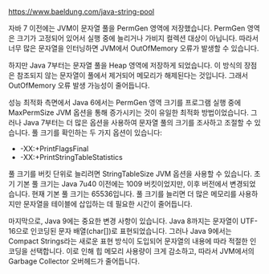 https://www.baeldung.com/java-string-pool

자바 7 이전에는 JVM이 문자열 풀을 PermGen 영역에 저장했습니다. PermGen 영역은 크기가 고정되어 있어서 실행 중에 늘리거나 가비지 컬렉션 대상이 아닙니다. 따라서 너무 많은 문자열을 인터닝하면 JVM에서 OutOfMemory 오류가 발생할 수 있습니다.

하지만 Java 7부터는 문자열 풀을 Heap 영역에 저장하게 되었습니다. 이 방식의 장점은 참조되지 않는 문자열이 풀에서 제거되어 메모리가 해제된다는 것입니다. 그래서 OutOfMemory 오류 발생 가능성이 줄어듭니다.

성능 최적화 측면에서 Java 6에서는 PermGen 영역 크기를 프로그램 실행 중에 MaxPermSize JVM 옵션을 통해 증가시키는 것이 유일한 최적화 방법이었습니다. 그러나 Java 7부터는 더 많은 옵션을 사용하여 문자열 풀의 크기를 조사하고 조절할 수 있습니다. 풀 크기를 확인하는 두 가지 옵션이 있습니다:

- -XX:+PrintFlagsFinal
- -XX:+PrintStringTableStatistics

풀 크기를 버킷 단위로 늘리려면 StringTableSize JVM 옵션을 사용할 수 있습니다. 초기 기본 풀 크기는 Java 7u40 이전에는 1009 버킷이었지만, 이후 버전에서 변경되었습니다. 현재 기본 풀 크기는 65536입니다. 풀 크기를 늘리면 더 많은 메모리를 사용하지만 문자열을 테이블에 삽입하는 데 필요한 시간이 줄어듭니다.

마지막으로, Java 9에는 중요한 변경 사항이 있습니다. Java 8까지는 문자열이 UTF-16으로 인코딩된 문자 배열(char[])로 표현되었습니다. 그러나 Java 9에서는 Compact Strings라는 새로운 표현 방식이 도입되어 문자열의 내용에 따라 적절한 인코딩을 선택합니다. 이로 인해 힙 메모리 사용량이 크게 감소하고, 따라서 JVM에서의 Garbage Collector 오버헤드가 줄어듭니다.